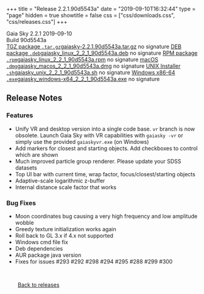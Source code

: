 +++
title = "Release 2.2.1.90d5543a"
date = "2019-09-10T16:32:44"
type = "page"
hidden = true
showtitle = false
css = ["css/downloads.css", "css/releases.css"]
+++

<div class="download-container">
<div id="download-title">
<i class="gs-mdi-tag"></i>
Gaia Sky <span class="downloads-version">2.2.1</span> 
<time class="downloads-releasedate" datetime="2019-09-10T16:32:44" title="Published: 2019-09-10T16:32:44"><i class="gs-mdi-calendar"></i> 2019-09-10</time>
<div class="downloads-build">Build 90d5543a</div></div>
<div class="download-section">
<a href="https://gaia.ari.uni-heidelberg.de/gaiasky/releases/2.2.1.90d5543a/gaiasky-2.2.1.90d5543a.tar.gz" class="download-button"><i class="gs-mdi-zip-box icon-button"></i> TGZ package <code>.tar.gz</code><span class="download-sub">gaiasky-2.2.1.90d5543a.tar.gz</span></a>
<span class="signature">no signature</span>
<a href="https://gaia.ari.uni-heidelberg.de/gaiasky/releases/2.2.1.90d5543a/gaiasky_linux_2_2_1_90d5543a.deb" class="download-button"><i class="gs-mdi-debian icon-button"></i> DEB package <code>.deb</code><span class="download-sub">gaiasky_linux_2_2_1_90d5543a.deb</span></a>
<span class="signature">no signature</span>
<a href="https://gaia.ari.uni-heidelberg.de/gaiasky/releases/2.2.1.90d5543a/gaiasky_linux_2_2_1_90d5543a.rpm" class="download-button"><i class="gs-mdi-fedora icon-button"></i> RPM package <code>.rpm</code><span class="download-sub">gaiasky_linux_2_2_1_90d5543a.rpm</span></a>
<span class="signature">no signature</span>
<a href="https://gaia.ari.uni-heidelberg.de/gaiasky/releases/2.2.1.90d5543a/gaiasky_macos_2_2_1_90d5543a.dmg" class="download-button"><i class="gs-fa6-brands-apple icon-button"></i> macOS <code>.dmg</code><span class="download-sub">gaiasky_macos_2_2_1_90d5543a.dmg</span></a>
<span class="signature">no signature</span>
<a href="https://gaia.ari.uni-heidelberg.de/gaiasky/releases/2.2.1.90d5543a/gaiasky_unix_2_2_1_90d5543a.sh" class="download-button"><i class="gs-token-unix icon-button"></i> UNIX Installer <code>.sh</code><span class="download-sub">gaiasky_unix_2_2_1_90d5543a.sh</span></a>
<span class="signature">no signature</span>
<a href="https://gaia.ari.uni-heidelberg.de/gaiasky/releases/2.2.1.90d5543a/gaiasky_windows-x64_2_2_1_90d5543a.exe" class="download-button"><i class="gs-fa6-brands-windows icon-button"></i> Windows x86-64 <code>.exe</code><span class="download-sub">gaiasky_windows-x64_2_2_1_90d5543a.exe</span></a>
<span class="signature">no signature</span>
</div>
</div>

<section class="release-notes">

# Release Notes

### Features
* Unify VR and desktop version into a single code base. `vr` branch is now obsolete. Launch Gaia Sky with VR capabilities with `gaiasky -vr` or simply use the provided `gaiaskyvr.exe` (on Windows)
* Add markers for closest and starting objects. Add checkboxes to control which are shown
* Much improved particle group renderer. Please update your SDSS datasets
* Top UI bar with current time, wrap factor, focus/closest/starting objects
* Adaptive-scale logarithmic z-buffer
* Internal distance scale factor that works


### Bug Fixes
* Moon coordinates bug causing a very high frequency and low amplitude wobble
* Greedy texture initialization works again
* Roll back to GL 3.x if 4.x not supported
* Windows cmd file fix
* Deb dependencies
* AUR package java version
* Fixes for issues #293 #292 #298 #294 #295 #288 #299 #300
</section>


<p class="center-text" style="padding: 30px;"><a href="/downloads/releases"><i class="gs-mdi-arrow-left-bold-circle"></i> Back to releases</a>
</p>
